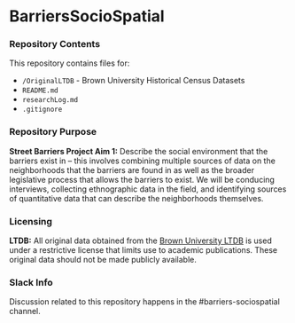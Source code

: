 # BarriersSocioSpatial

### Repository Contents
This repository contains files for:
  - `/OriginalLTDB` - Brown University Historical Census Datasets
  - `README.md`
  - `researchLog.md`
  - `.gitignore`

### Repository Purpose
**Street Barriers Project Aim 1:** Describe the social environment that the barriers exist in – this involves combining multiple sources of data on the neighborhoods that the barriers are found in as well as the broader legislative process that allows the barriers to exist. We will be conducing interviews, collecting ethnographic data in the field, and identifying sources of quantitative data that can describe the neighborhoods themselves.

### Licensing
**LTDB:** All original data obtained from the [Brown University LTDB](http://www.s4.brown.edu/us2010/Researcher/LTDB.htm) is used under a restrictive license that limits use to academic publications. These original data should not be made publicly available.

### Slack Info
Discussion related to this repository happens in the #barriers-sociospatial channel.
